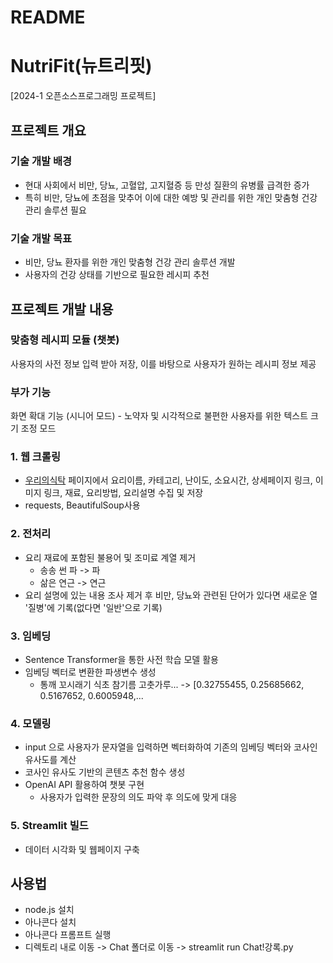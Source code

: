 # README

# **NutriFit(뉴트리핏)**

[2024-1 오픈소스프로그래밍 프로젝트]

## 프로젝트 개요

### 기술 개발 배경

- 현대 사회에서 비만, 당뇨, 고혈압, 고지혈증 등 만성 질환의 유병률 급격한 증가
- 특히 비만, 당뇨에 초점을 맞추어 이에 대한 예방 및 관리를 위한 개인 맞춤형 건강 관리 솔루션 필요

### 기술 개발 목표

- 비만, 당뇨 환자를 위한 개인 맞춤형 건강 관리 솔루션 개발
- 사용자의 건강 상태를 기반으로 필요한 레시피 추천

## 프로젝트 개발 내용

### 맞춤형 레시피 모듈 (챗봇)

사용자의 사전 정보 입력 받아 저장, 이를 바탕으로 사용자가 원하는 레시피 정보 제공

### 부가 기능

화면 확대 기능 (시니어 모드)  - 노약자 및 시각적으로 불편한 사용자를 위한 텍스트 크기 조정 모드

### 1. 웹 크롤링

- [우리의식탁](https://wtable.co.kr/recipes) 페이지에서 요리이름, 카테고리, 난이도, 소요시간, 상세페이지 링크, 이미지 링크, 재료, 요리방법, 요리설명 수집 및 저장
- requests, BeautifulSoup사용

### 2. 전처리

- 요리 재료에 포함된 불용어 및 조미료 계열 제거
  - 송송 썬 파 -> 파
  - 삶은 연근 -> 연근
- 요리 설명에 있는 내용 조사 제거 후 비만, 당뇨와 관련된 단어가 있다면 새로운 열 '질병'에 기록(없다면 '일반'으로 기록)

### 3. 임베딩

- Sentence Transformer을 통한 사전 학습 모델 활용
- 임베딩 벡터로 변환한 파생변수 생성
  - 통깨 꼬시래기 식초 참기름 고춧가루... -> [0.32755455, 0.25685662, 0.5167652, 0.6005948,...

### 4. 모델링
- input 으로 사용자가 문자열을 입력하면 벡터화하여 기존의 임베딩 벡터와 코사인 유사도를 계산
- 코사인 유사도 기반의 콘텐츠 추천 함수 생성
- OpenAI API 활용하여 챗봇 구현
  - 사용자가 입력한 문장의 의도 파악 후 의도에 맞게 대응

### 5. Streamlit 빌드

- 데이터 시각화 및 웹페이지 구축

## 사용법
- node.js 설치
- 아나콘다 설치
- 아나콘다 프롬프트 실행
- 디렉토리 내로 이동 -> Chat 폴더로 이동 -> streamlit run Chat!강록.py